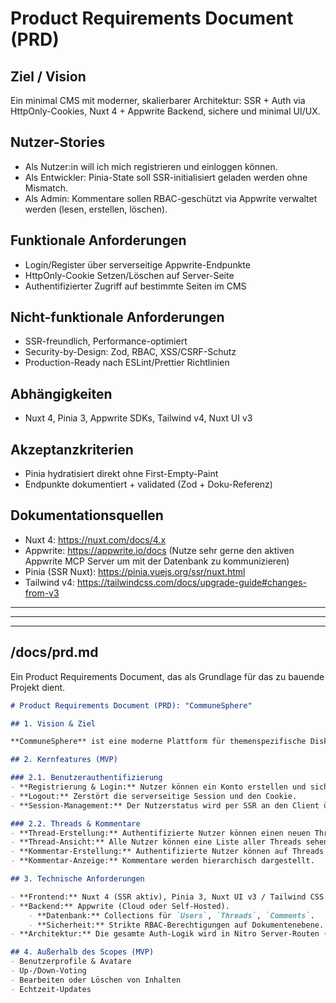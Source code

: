 # Product Requirements Document (PRD)

## Ziel / Vision
Ein minimal CMS mit moderner, skalierbarer Architektur: SSR + Auth via HttpOnly-Cookies, Nuxt 4 + Appwrite Backend, sichere und minimal UI/UX.

## Nutzer-Stories
- Als Nutzer:in will ich mich registrieren und einloggen können.
- Als Entwickler: Pinia-State soll SSR-initialisiert geladen werden ohne Mismatch.
- Als Admin: Kommentare sollen RBAC-geschützt via Appwrite verwaltet werden (lesen, erstellen, löschen).

## Funktionale Anforderungen
- Login/Register über serverseitige Appwrite-Endpunkte
- HttpOnly-Cookie Setzen/Löschen auf Server-Seite
- Authentifizierter Zugriff auf bestimmte Seiten im CMS

## Nicht-funktionale Anforderungen
- SSR-freundlich, Performance-optimiert
- Security-by-Design: Zod, RBAC, XSS/CSRF-Schutz
- Production-Ready nach ESLint/Prettier Richtlinien

## Abhängigkeiten
- Nuxt 4, Pinia 3, Appwrite SDKs, Tailwind v4, Nuxt UI v3

## Akzeptanzkriterien
- Pinia hydratisiert direkt ohne First-Empty-Paint
- Endpunkte dokumentiert + validated (Zod + Doku-Referenz)

## Dokumentationsquellen
- Nuxt 4: https://nuxt.com/docs/4.x
- Appwrite: https://appwrite.io/docs (Nutze sehr gerne den aktiven Appwrite MCP Server um mit der Datenbank zu kommunizieren)
- Pinia (SSR Nuxt): https://pinia.vuejs.org/ssr/nuxt.html
- Tailwind v4: https://tailwindcss.com/docs/upgrade-guide#changes-from-v3


---

---
---

## **/docs/prd.md**
Ein Product Requirements Document, das als Grundlage für das zu bauende Projekt dient.

```markdown
# Product Requirements Document (PRD): "CommuneSphere"

## 1. Vision & Ziel

**CommuneSphere** ist eine moderne Plattform für themenspezifische Diskussionen. Das Projekt dient als **Blaupause** für den Bau sicherer, SSR-basierter Webanwendungen mit Nuxt 4 und Appwrite und demonstriert Best Practices für Authentifizierung und serverseitiges Rendering.

## 2. Kernfeatures (MVP)

### 2.1. Benutzerauthentifizierung
- **Registrierung & Login:** Nutzer können ein Konto erstellen und sich anmelden. Eine `HttpOnly`-Cookie-Session wird serverseitig erstellt.
- **Logout:** Zerstört die serverseitige Session und den Cookie.
- **Session-Management:** Der Nutzerstatus wird per SSR an den Client übermittelt und bleibt über Reloads hinweg erhalten.

### 2.2. Threads & Kommentare
- **Thread-Erstellung:** Authentifizierte Nutzer können einen neuen Thread mit Titel und Text erstellen.
- **Thread-Ansicht:** Alle Nutzer können eine Liste aller Threads sehen.
- **Kommentar-Erstellung:** Authentifizierte Nutzer können auf Threads und andere Kommentare antworten.
- **Kommentar-Anzeige:** Kommentare werden hierarchisch dargestellt.

## 3. Technische Anforderungen

- **Frontend:** Nuxt 4 (SSR aktiv), Pinia 3, Nuxt UI v3 / Tailwind CSS v4.
- **Backend:** Appwrite (Cloud oder Self-Hosted).
    - **Datenbank:** Collections für `Users`, `Threads`, `Comments`.
    - **Sicherheit:** Strikte RBAC-Berechtigungen auf Dokumentenebene.
- **Architektur:** Die gesamte Auth-Logik wird in Nitro Server-Routen (`/server/api`) abgewickelt. Der Client hat niemals Zugriff auf API-Keys oder Tokens.

## 4. Außerhalb des Scopes (MVP)
- Benutzerprofile & Avatare
- Up-/Down-Voting
- Bearbeiten oder Löschen von Inhalten
- Echtzeit-Updates